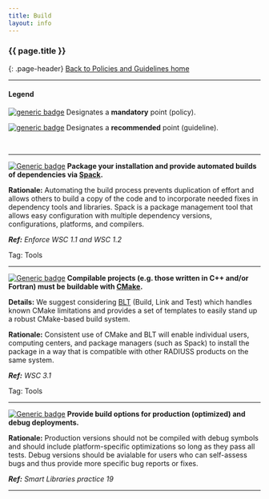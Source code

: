```yaml
---
title: Build
layout: info
---
```


### {{ page.title }}
{: .page-header}
[Back to Policies and Guidelines home](/radiuss/policies/)

---

#### Legend

[![generic badge](https://img.shields.io/badge/M.section-N-blue.svg)]() Designates a __mandatory__ point (policy).

[![generic badge](https://img.shields.io/badge/R.section-N-9cf.svg)]() Designates a __recommended__ point (guideline).

&nbsp;

---

[![Generic badge](https://img.shields.io/badge/M.bui-1-blue.svg)]() **Package your installation and provide automated builds of dependencies via [Spack](https://spack.io/).** 

**Rationale:** Automating the build process prevents duplication of effort and allows others to build a copy of the code and to incorporate needed fixes in dependency tools and libraries. Spack is a package management tool that allows easy configuration with multiple dependency versions, configurations, platforms, and compilers.

***Ref:** Enforce WSC 1.1 and WSC 1.2*

Tag: Tools 

---

[![Generic badge](https://img.shields.io/badge/M.bui-2-blue.svg)]() **Compilable projects (e.g. those written in C++ and/or Fortran) must be buildable with [CMake](https://cmake.org).**

**Details:** We suggest considering [BLT](https://github.com/llnl/blt) (Build, Link and Test) which handles known CMake limitations and provides a set of templates to easily stand up a robust CMake-based build system.

**Rationale:** Consistent use of CMake and BLT will enable individual users, computing centers, and package managers (such as Spack) to install the package in a way that is compatible with other RADIUSS products on the same system.

***Ref:** WSC 3.1*

Tag: Tools 

---

[![Generic badge](https://img.shields.io/badge/R.bui-3-9cf.svg)]()  **Provide build options for production (optimized) and debug deployments.**

**Rationale:** Production versions should not be compiled with debug symbols and should include platform-specific optimizations so long as they pass all tests. Debug versions should be avialable for users who can self-assess bugs and thus provide more specific bug reports or fixes.

***Ref:** Smart Libraries practice 19*

---
